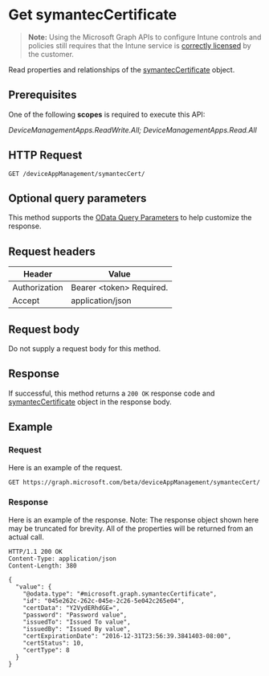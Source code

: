 ﻿# Get symantecCertificate

> **Note:** Using the Microsoft Graph APIs to configure Intune controls and policies still requires that the Intune service is [correctly licensed](https://go.microsoft.com/fwlink/?linkid=839381) by the customer.

Read properties and relationships of the [symantecCertificate](../resources/intune_apps_symanteccertificate.md) object.
## Prerequisites
One of the following **scopes** is required to execute this API:

*DeviceManagementApps.ReadWrite.All; DeviceManagementApps.Read.All*
## HTTP Request
<!-- {
  "blockType": "ignored"
}
-->
```http
GET /deviceAppManagement/symantecCert/
```

## Optional query parameters
This method supports the [OData Query Parameters](http://graph.microsoft.io/docs/overview/query_parameters) to help customize the response.
## Request headers
|Header|Value|
|---|---|
|Authorization|Bearer &lt;token&gt; Required.|
|Accept|application/json|

## Request body
Do not supply a request body for this method.

## Response
If successful, this method returns a `200 OK` response code and [symantecCertificate](../resources/intune_apps_symanteccertificate.md) object in the response body.

## Example
### Request
Here is an example of the request.
```http
GET https://graph.microsoft.com/beta/deviceAppManagement/symantecCert/
```

### Response
Here is an example of the response. Note: The response object shown here may be truncated for brevity. All of the properties will be returned from an actual call.
```http
HTTP/1.1 200 OK
Content-Type: application/json
Content-Length: 380

{
  "value": {
    "@odata.type": "#microsoft.graph.symantecCertificate",
    "id": "045e262c-262c-045e-2c26-5e042c265e04",
    "certData": "Y2VydERhdGE=",
    "password": "Password value",
    "issuedTo": "Issued To value",
    "issuedBy": "Issued By value",
    "certExpirationDate": "2016-12-31T23:56:39.3841403-08:00",
    "certStatus": 10,
    "certType": 8
  }
}
```



